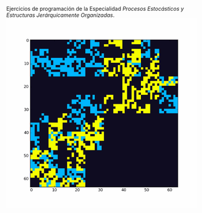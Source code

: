 Ejercicios de programación de la Especialidad _Procesos Estocásticos y Estructuras Jerárquicamente Organizadas_.
![](https://github.com/NicolasAmado/EjerciciosDimensionFractal/blob/main/structured.gif)
